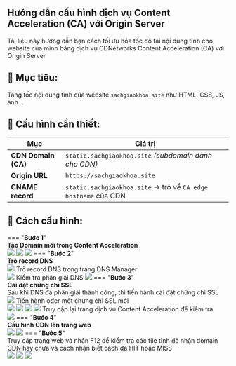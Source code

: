 ## Hướng dẫn cấu hình dịch vụ Content Acceleration (CA) với Origin Server

Tài liệu này hướng dẫn bạn cách tối ưu hóa tốc độ tải nội dung tĩnh cho website của mình bằng dịch vụ CDNetworks Content Acceleration (CA) với Origin Server
## 🎯 Mục tiêu:
Tăng tốc nội dung tĩnh của website `sachgiaokhoa.site` như HTML, CSS, JS, ảnh...
## 🔧 Cấu hình cần thiết:

| Mục                 | Giá trị                                                        |
| ------------------- | -------------------------------------------------------------- |
| **CDN Domain (CA)** | `static.sachgiaokhoa.site` _(subdomain dành cho CDN)_          |
| **Origin URL**      | `https://sachgiaokhoa.site`                                    |
| **CNAME record**    | `static.sachgiaokhoa.site` → trỏ về `CA edge hostname` của CDN |
## 📌 Cách cấu hình:

=== "**Bước 1**"  
	**Tạo Domain mới trong Content Acceleration**  
		![](assets/images/cau-hinh-content-acceleration-voi-origin-server/14.jpg)
		![](assets/images/cau-hinh-content-acceleration-voi-origin-server/15.jpg)
		![](assets/images/cau-hinh-content-acceleration-voi-origin-server/16.jpg)
=== "**Bước 2**"  
	**Trỏ record DNS**  
		![](assets/images/cau-hinh-content-acceleration-voi-origin-server/17.jpg)
		Trỏ record DNS trong trang DNS Manager  
		![](assets/images/cau-hinh-content-acceleration-voi-origin-server/18.jpg)
		Kiểm tra phân giải DNS
		![](assets/images/cau-hinh-content-acceleration-voi-origin-server/19.jpg)
=== "**Bước 3**"  
	**Cài đặt chứng chỉ SSL**  
	Sau khi DNS đã phân giải thành công, thì tiến hành cài đặt chứng chỉ SSL  
	![](assets/images/cau-hinh-content-acceleration-voi-origin-server/20.jpg)
	Tiến hành oder một chứng chỉ SSL mới  
	![](assets/images/cau-hinh-content-acceleration-voi-origin-server/21.jpg)
	![](assets/images/cau-hinh-content-acceleration-voi-origin-server/22.jpg)
	![](assets/images/cau-hinh-content-acceleration-voi-origin-server/23.jpg)
	![](assets/images/cau-hinh-content-acceleration-voi-origin-server/24.jpg)
	Truy cập lại trang dịch vụ Content Acceleration để kiểm tra  
	![](assets/images/cau-hinh-content-acceleration-voi-origin-server/25.jpg)
=== "**Bước 4**"  
	**Cấu hình CDN lên trang web**  
	![](assets/images/cau-hinh-content-acceleration-voi-origin-server/26.jpg)
	![](assets/images/cau-hinh-content-acceleration-voi-origin-server/27.jpg)
=== "**Bước 5**"  
	Truy cập trang web và nhấn F12 để kiểm tra các file tĩnh đã nhận domain CDN hay chưa và  cách nhận biết cách đã HIT hoặc MISS  
	![](assets/images/cau-hinh-content-acceleration-voi-origin-server/28.jpg)
	![](assets/images/cau-hinh-content-acceleration-voi-origin-server/29.jpg)
	![](assets/images/cau-hinh-content-acceleration-voi-origin-server/30.jpg)